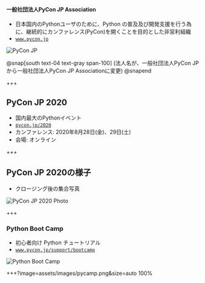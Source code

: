 #### 一般社団法人PyCon JP Association

* 日本国内のPythonユーザのために、Python の普及及び開発支援を行う為に、継続的にカンファレンス(PyCon)を開くことを目的とした非営利組織
* [`www.pycon.jp`](https://www.pycon.jp/)

![PyCon JP](assets/images/pyconjp_logo.png)

@snap[south text-04 text-gray span-100]
(法人名が、一般社団法人PyCon JPから一般社団法人PyCon JP Associationに変更)
@snapend

+++

## PyCon JP 2020

- 国内最大のPythonイベント
- [`pycon.jp/2020`](https://pycon.jp/2020/)
- カンファレンス: 2020年8月28日(金)、29日(土)
- 会場: オンライン

+++

## PyCon JP 2020の様子

- クロージング後の集合写真

![PyCon JP 2020 Photo](assets/images/pyconjp2020photo.png)

+++

### Python Boot Camp

- 初心者向け Python チュートリアル
- [`www.pycon.jp/support/bootcamp`](https://www.pycon.jp/support/bootcamp.html)

![Python Boot Camp](assets/images/python-boot-camp-logo.png)

+++?image=assets/images/pycamp.png&size=auto 100%

